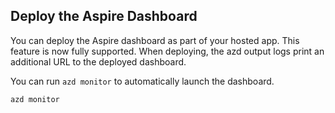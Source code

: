 ## Deploy the Aspire Dashboard

You can deploy the Aspire dashboard as part of your hosted app. This feature is now fully supported. When deploying, the azd output logs print an additional URL to the deployed dashboard.

You can run `azd monitor` to automatically launch the dashboard.

```azdeveloper
azd monitor
```
